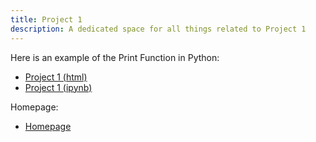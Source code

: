 ```yaml
---
title: Project 1
description: A dedicated space for all things related to Project 1
---
```

Here is an example of the Print Function in Python:
- [Project 1 (html)](Project1.html)
- [Project 1 (ipynb)](Project1.ipynb) 

Homepage: 
- [Homepage](https://ghrahulshah.github.io/)

